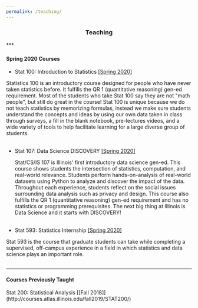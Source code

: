 ```yaml
---
permalink: /teaching/
---
```

<center><h3>Teaching</h3></center>
***
<h4><b>Spring 2020 Courses</b></h4>

* Stat 100: Introduction to Statistics [[Spring 2020]](go.illinois.edu/stat100)
<div class="pub-etc"> Statistics 100 is an introductory course designed for people who have never taken statistics before.  It fulfills the QR 1 (quantitative reasoning) gen-ed requirement. Most of the students who take Stat 100 say they are not "math people", but still do great in the course! Stat 100 is unique because we do not teach statistics by memorizing formulas, instead we make sure students understand the concepts and ideas by using our own data taken in class through surveys, a fill in the blank notebook, pre-lectures videos, and a wide variety of tools to help facilitate learning for a large diverse group of students.</div><br>

* Stat 107: Data Science DISCOVERY [[Spring 2020]](go.illinois.edu/stat107)
  <div class="pub-etc"> Stat/CS/IS 107 is Illinois' first introductory data science gen-ed.  This course shows students the intersection of statistics, computation, and real-world relevance. Students perform hands-on-analysis of real-world datasets using Python to analyze and discover the impact of the data. Throughout each experience, students reflect on the social issues surrounding data analysis such as privacy and design.  This course also fulfills the QR 1 (quantitative reasoning) gen-ed requirement and has no statistics or programming prerequisites. The next big thing at Illinois is Data Science and it starts with DISCOVERY! </div><br>

* Stat 593: Statistics Internship [[Spring 2020]](stat.illinois.edu/stat-593)
 <div class="pub-etc"> Stat 593 is the course that graduate students can take while completing a supervised, off-campus experience in a field in which statistics and data science plays an important role. </div><br>

***
<h4><b>Courses Previously Taught</b></h4>
Stat 200: Statistical Analysis [[Fall 2018]](http://courses.atlas.illinois.edu/fall2019/STAT200/)
